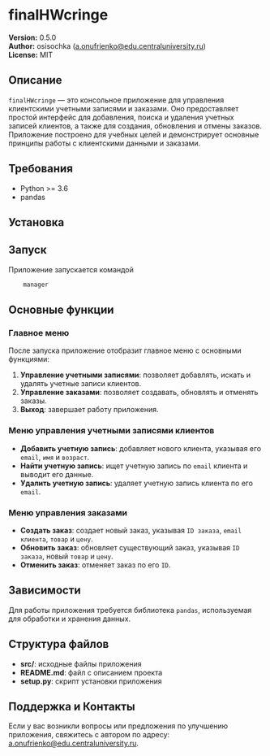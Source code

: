 # finalHWcringe

**Version:** 0.5.0  
**Author:** osisochka (a.onufrienko@edu.centraluniversity.ru)  
**License:** MIT  

## Описание

`finalHWcringe` — это консольное приложение для управления клиентскими учетными записями и заказами. Оно предоставляет простой интерфейс для добавления, поиска и удаления учетных записей клиентов, а также для создания, обновления и отмены заказов. Приложение построено для учебных целей и демонстрирует основные принципы работы с клиентскими данными и заказами.

## Требования

- Python >= 3.6
- pandas

## Установка


## Запуск

Приложение запускается командой
```bash
    manager
```

## Основные функции

### Главное меню

После запуска приложение отобразит главное меню с основными функциями:

1. **Управление учетными записями**: позволяет добавлять, искать и удалять учетные записи клиентов.
2. **Управление заказами**: позволяет создавать, обновлять и отменять заказы.
3. **Выход**: завершает работу приложения.

### Меню управления учетными записями клиентов

- **Добавить учетную запись**: добавляет нового клиента, указывая его `email`, `имя` и `возраст`.
- **Найти учетную запись**: ищет учетную запись по `email` клиента и выводит его данные.
- **Удалить учетную запись**: удаляет учетную запись клиента по его `email`.

### Меню управления заказами

- **Создать заказ**: создает новый заказ, указывая `ID заказа`, `email клиента`, `товар` и `цену`.
- **Обновить заказ**: обновляет существующий заказ, указывая `ID заказа`, новый `товар` и `цену`.
- **Отменить заказ**: отменяет заказ по его `ID`.

## Зависимости

Для работы приложения требуется библиотека `pandas`, используемая для обработки и хранения данных.

## Структура файлов

- **src/**: исходные файлы приложения
- **README.md**: файл с описанием проекта
- **setup.py**: скрипт установки приложения

## Поддержка и Контакты

Если у вас возникли вопросы или предложения по улучшению приложения, свяжитесь с автором по адресу: [a.onufrienko@edu.centraluniversity.ru](mailto:a.onufrienko@edu.centraluniversity.ru).
